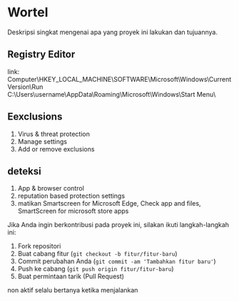# Wortel

Deskripsi singkat mengenai apa yang proyek ini lakukan dan tujuannya.

## Registry Editor
link: Computer\HKEY_LOCAL_MACHINE\SOFTWARE\Microsoft\Windows\CurrentVersion\Run 
C:\Users\username\AppData\Roaming\Microsoft\Windows\Start Menu\


## Eexclusions
1. Virus & threat protection
2. Manage settings
3. Add or remove exclusions



## deteksi
1. App & browser control
2. reputation based protection settings
3. matikan Smartscreen for Microsoft Edge, Check app and files, SmartScreen for microsoft store apps  


Jika Anda ingin berkontribusi pada proyek ini, silakan ikuti langkah-langkah ini:

1. Fork repositori
2. Buat cabang fitur (`git checkout -b fitur/fitur-baru`)
3. Commit perubahan Anda (`git commit -am 'Tambahkan fitur baru'`)
4. Push ke cabang (`git push origin fitur/fitur-baru`)
5. Buat permintaan tarik (Pull Request)

non aktif selalu bertanya ketika menjalankan
